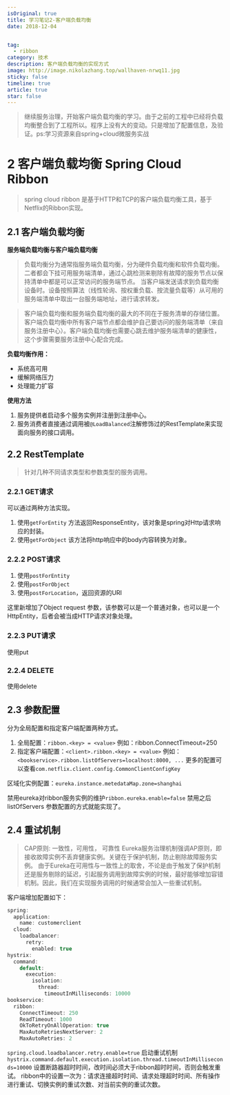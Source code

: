 ```yaml
---
isOriginal: true
title: 学习笔记2-客户端负载均衡
date: 2018-12-04


tag:
  - ribbon
category: 技术
description: 客户端负载均衡的实现方式
image: http://image.nikolazhang.top/wallhaven-nrwq11.jpg
sticky: false
timeline: true
article: true
star: false
---
```


> 继续服务治理，开始客户端负载均衡的学习。由于之前的工程中已经将负载均衡整合到了工程所以。程序上没有大的变动。只是增加了配置信息，及验证。ps:学习资源来自spring+cloud微服务实战

<!--more-->

# 2 客户端负载均衡 Spring Cloud Ribbon

>spring cloud ribbon 是基于HTTP和TCP的客户端负载均衡工具，基于Netflix的Ribbon实现。

## 2.1 客户端负载均衡

**服务端负载均衡与客户端负载均衡**

> 负载均衡分为通常指服务端负载均衡，分为硬件负载均衡和软件负载均衡。二者都会下挂可用服务端清单，通过心跳检测来剔除有故障的服务节点以保持清单中都是可以正常访问的服务端节点。
当客户端发送请求到负载均衡设备时。设备按照算法（线性轮询、按权重负载、按流量负载等）从可用的服务端清单中取出一台服务端地址，进行请求转发。

> 客户端负载均衡和服务端负载均衡的最大的不同在于服务清单的存储位置。客户端负载均衡中所有客户端节点都会维护自己要访问的服务端清单（来自服务注册中心）。客户端负载均衡也需要心跳去维护服务端清单的健康性，这个步骤需要服务注册中心配合完成。

**负载均衡作用：**

+ 系统高可用
+ 缓解网络压力
+ 处理能力扩容

**使用方法**

1. 服务提供者启动多个服务实例并注册到注册中心。
2. 服务消费者直接通过调用被`@LoadBalanced`注解修饰过的RestTemplate来实现面向服务的接口调用。

## 2.2 RestTemplate

> 针对几种不同请求类型和参数类型的服务调用。

### 2.2.1 GET请求

可以通过两种方法实现。

1. 使用`getForEntity`
方法返回ResponseEntity，该对象是spring对Http请求响应的封装。
2. 使用`getForObject`
该方法将http响应中的body内容转换为对象。

### 2.2.2 POST请求

1. 使用`postForEntity`
2. 使用`postForObject`
3. 使用`postForLocation`，返回资源的URI

这里新增加了Object request 参数，该参数可以是一个普通对象，也可以是一个HttpEntity，后者会被当成HTTP请求对象处理。

### 2.2.3 PUT请求

使用put

### 2.2.4 DELETE

使用delete

## 2.3 参数配置

分为全局配置和指定客户端配置两种方式。

1. 全局配置：`ribbon.<key> = <value>`
例如：ribbon.ConnectTimeout=250
2. 指定客户端配置：`<client>.ribbon.<key> = <value>`
例如：`<bookservice>.ribbon.listOfServers=localhost:8000, ...`
更多的配置可以查看`com.netflix.client.config.CommonClientConfigKey`

区域化实例配置：`eureka.instance.metedataMap.zone=shanghai`

禁用eureka对ribbon服务实例的维护`ribbon.eureka.enable=false`
禁用之后listOfServers
参数配置的方式就能实现了。

## 2.4 重试机制

> CAP原则: 一致性，可用性， 可靠性
Eureka服务治理机制强调AP原则，即接收故障实例不丢弃健康实例。关键在于保护机制，防止剔除故障服务实例。
由于Eureka在可用性与一致性上的取舍，不论是由于触发了保护机制还是服务剔除的延迟，引起服务调用到故障实例的时候，最好能够增加容错机制。因此，我们在实现服务调用的时候通常会加入一些重试机制。

客户端增加配置如下：

```java
spring:
  application:
    name: customerclient
  cloud:
    loadbalancer:
      retry:
        enabled: true
hystrix:
  command:
    default:
      execution:
        isolation:
          thread:
            timeoutInMilliseconds: 10000
bookservice:
  ribbon:
    ConnectTimeout: 250
    ReadTimeout: 1000
    OkToRetryOnAllOperation: true
    MaxAutoRetriesNextServer: 2
    MaxAutoRetries: 2
```

`spring.cloud.loadbalancer.retry.enable=true` 启动重试机制
`hystrix.command.default.execution.isolation.thread.timeoutInMilliseconds=10000` 设置断路器超时时间，改时间必须大于ribbon超时时间，否则会触发重试。
ribbon中的设置一次为：请求连接超时时间、请求处理超时时间、所有操作进行重试、切换实例的重试次数、对当前实例的重试次数。
